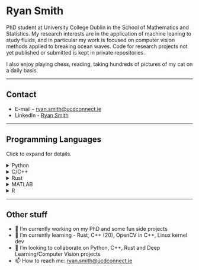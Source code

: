 # Ryan Smith

PhD student at University College Dublin in the School of Mathematics and Statistics. My research interests are in the application of machine leaning to study fluids, and in particular my work is focused on computer vision methods applied to breaking ocean waves. Code for research projects not yet published or submitted is kept in private repositories.

I also enjoy playing chess, reading, taking hundreds of pictures of my cat on a daily basis.

---

## Contact

- E-mail - [ryan.smith@ucdconnect.ie](mailto:ryan.smith@ucdconnect.ie)
- LinkedIn - [Ryan Smith](https://www.linkedin.com/in/ryan-smith97/)

---

## Programming Languages

Click to expand for details.

<details>
<summary>Python</summary>

- Pytorch
- Tensorflow
- SciKit-Learn
- Pandas
- Numpy
- Image analysis
- OpenCV
- Matplotlib/Seaborn/Plotly
- Object Oriented Programming

</details>

<details>
<summary>C/C++</summary>

- Fluid Simulation (C)
- Object Oriented Programming (C++)
- OpenCV (C++)
- MakeFiles, CMake, Meson/Ninja

</details>

<details>
<summary>Rust</summary>

- (In progress)...

</details>

<details>
<summary>MATLAB</summary>

- Scientific programming and scripting

</details>

<details>
<summary>R</summary>

- Statistical and exploratory data analysis
- Experience teaching R programming for University undergraduates for Statistics modules

</details>

---

## Other stuff

- 🔭 I’m currently working on my PhD and some fun side projects
- 🌱 I’m currently learning - Rust, C++ (20), OpenCV in C++, Linux kernel dev
- 👯 I’m looking to collaborate on Python, C++, Rust and Deep Learning/Computer Vision projects
- 📫 How to reach me: ryan.smith@ucdconnect.ie
